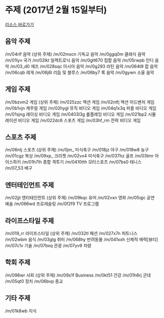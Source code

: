 # 주제 (2017년 2월 15일부터) 
[리소스 바로가기](https://developers.google.com/youtube/v3/docs/search/list?hl=ko#usage)
## 음악 주제
/m/04rlf	음악 (상위 주제)
/m/02mscn	기독교 음악
/m/0ggq0m	클래식 음악
/m/01lyv	국가
/m/02lkt	일렉트로닉 음악
/m/0glt670	힙합 음악
/m/05rwpb	인디 음악
/m/03_d0	재즈
/m/028sqc	아시아 음악
/m/0g293	라틴 음악
/m/064t9	팝 음악
/m/06cqb	레게
/m/06j6l	리듬 및 블루스
/m/06by7	록 음악
/m/0gywn	소울 음악
## 게임 주제
/m/0bzvm2	게임 (상위 주제)
/m/025zzc	액션 게임
/m/02ntfj	액션 어드벤처 게임
/m/0b1vjn	캐주얼 게임
/m/02hygl	뮤직 비디오 게임
/m/04q1x3q	퍼즐 비디오 게임
/m/01sjng	레이싱 비디오 게임
/m/0403l3g	롤플레잉 비디오 게임
/m/021bp2	시뮬레이션 비디오 게임
/m/022dc6	스포츠 게임
/m/03hf_rm	전략 비디오 게임
## 스포츠 주제
/m/06ntj	스포츠 (상위 주제)
/m/0jm_	미식축구
/m/018jz	야구
/m/018w8	농구
/m/01cgz	복싱
/m/09xp_	크리켓
/m/02vx4	미식축구
/m/037hz	골프
/m/03tmr	아이스하키
/m/01h7lh	종합 격투기
/m/0410tth	모터스포츠
/m/07bs0	테니스
/m/07_53	배구
## 엔터테인먼트 주제
/m/02jjt	엔터테인먼트 (상위 주제)
/m/09kqc	유머
/m/02vxn	영화
/m/05qjc	공연 예술
/m/066wd	프로레슬링
/m/0f2f9	TV 프로그램
## 라이프스타일 주제
/m/019_rr	라이프스타일 (상위 주제)
/m/032tl	패션
/m/027x7n	피트니스
/m/02wbm	음식
/m/03glg	취미
/m/068hy	반려동물
/m/041xxh	신체적 매력[뷰티]
/m/07c1v	기술
/m/07bxq	관광
/m/07yv9	차량
## 학회 주제
/m/098wr	사회 (상위 주제)
/m/09s1f	Business
/m/0kt51	건강
/m/01h6rj	군대
/m/05qt0	정치
/m/06bvp	종교
## 기타 주제
/m/01k8wb	지식